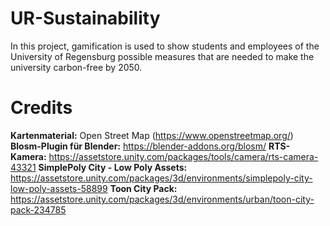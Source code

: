 # UR-Sustainability
In this project, gamification is used to show students and employees of the University of Regensburg possible measures that are needed to make the university carbon-free by 2050.

# Credits
<b>Kartenmaterial:</b> Open Street Map (https://www.openstreetmap.org/)
<b>Blosm-Plugin für Blender:</b> https://blender-addons.org/blosm/
<b>RTS-Kamera:</b> https://assetstore.unity.com/packages/tools/camera/rts-camera-43321
<b>SimplePoly City - Low Poly Assets: </b> https://assetstore.unity.com/packages/3d/environments/simplepoly-city-low-poly-assets-58899
<b>Toon City Pack: </b> https://assetstore.unity.com/packages/3d/environments/urban/toon-city-pack-234785
